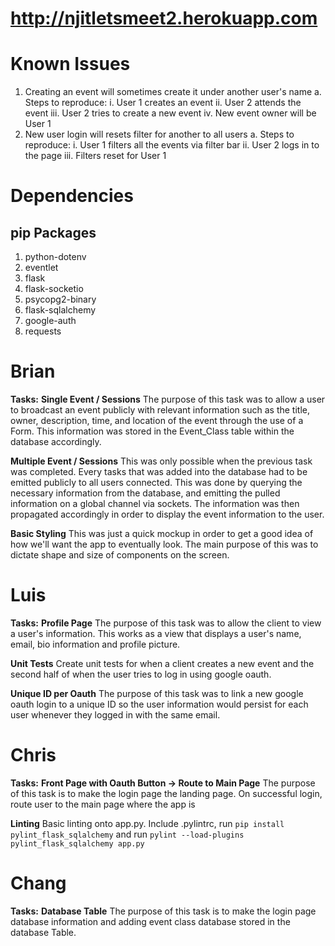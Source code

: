 # http://njitletsmeet2.herokuapp.com

# Known Issues
1. Creating an event will sometimes create it under another user's name
  a. Steps to reproduce:
    i. User 1 creates an event
    ii. User 2 attends the event
    iii. User 2 tries to create a new event
    iv. New event owner will be User 1
2. New user login will resets filter for another to all users
  a. Steps to reproduce:
    i. User 1 filters all the events via filter bar
    ii. User 2 logs in to the page
    iii. Filters reset for User 1

# Dependencies
## pip Packages
1. python-dotenv
2. eventlet
3. flask
4. flask-socketio
5. psycopg2-binary
6. flask-sqlalchemy
7. google-auth
8. requests

# Brian
**Tasks:**
**Single Event / Sessions**
The purpose of this task was to allow a user to broadcast an event publicly with relevant information such as the title, owner, description, time, and location of the event through the use of a Form.  This information was stored in the Event_Class table within the database accordingly.

**Multiple Event / Sessions**
This was only possible when the previous task was completed.  Every tasks that was added into the database had to be emitted publicly to all users connected.  This was done by querying the necessary information from the database, and emitting the pulled information on a global channel via sockets.  The information was then propagated accordingly in order to display the event information to the user.

**Basic Styling**
This was just a quick mockup in order to get a good idea of how we'll want the app to eventually look.  The main purpose of this was to dictate shape and size of components on the screen.

# Luis
**Tasks:**
**Profile Page**
The purpose of this task was to allow the client to view a user's information. This works as a view that displays a user's name, email, bio information and profile picture.

**Unit Tests**
Create unit tests for when a client creates a new event and the second half of when the user tries to log in using google oauth.

**Unique ID per Oauth**
The purpose of this task was to link a new google oauth login to a unique ID so the user information would persist for each user whenever they logged in with the same email.

# Chris
**Tasks:**
**Front Page with Oauth Button -> Route to Main Page**
The purpose of this task is to make the login page the landing page. On successful login, route user to the main page where the app is

**Linting**
Basic linting onto app.py. Include .pylintrc, run `pip install pylint_flask_sqlalchemy` and run `pylint --load-plugins pylint_flask_sqlalchemy app.py`

# Chang
**Tasks:**
**Database Table**
The purpose of this task is to make the login page database information and adding event class database stored in the database Table.
